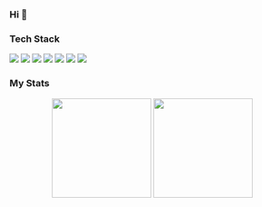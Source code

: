 ### Hi 🤡

### Tech Stack

![](https://img.shields.io/badge/-javascript-444?style=for-the-badge&logo=javascript)
![](https://img.shields.io/badge/-typescript-444?style=for-the-badge&logo=typescript)
![](https://img.shields.io/badge/-react-444?style=for-the-badge&logo=react)
![](https://img.shields.io/badge/-next.js-444?style=for-the-badge&logo=next-dot-js)
![](https://img.shields.io/badge/-styled%20components-444?style=for-the-badge&logo=styled-components)
![](https://img.shields.io/badge/-graphql-444?style=for-the-badge&logo=graphql)
![](https://img.shields.io/badge/-cypress-444?style=for-the-badge&logo=cypress)

### My Stats

<div align="center">
    <img height="175em" src="https://github-readme-stats.vercel.app/api?username=jonashenrique90&show_icons=true&theme=tokyonight&include_all_commits=true&count_private=true&hide=issues"/>
    <img height="175em" src="https://github-readme-stats.vercel.app/api/top-langs/?username=jonashenrique90&layout=compact&langs_count=7&theme=tokyonight"/>
</div>
